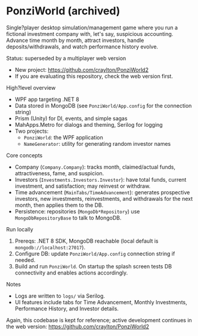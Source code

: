 # PonziWorld (archived)

Single?player desktop simulation/management game where you run a fictional investment company with, let's say, suspicious accounting. Advance time month by month, attract investors, handle deposits/withdrawals, and watch performance history evolve.

Status: superseded by a multiplayer web version
- New project: https://github.com/craylton/PonziWorld2
- If you are evaluating this repository, check the web version first.

High?level overview
- WPF app targeting .NET 8
- Data stored in MongoDB (see `PonziWorld/App.config` for the connection string)
- Prism (Unity) for DI, events, and simple sagas
- MahApps.Metro for dialogs and theming, Serilog for logging
- Two projects:
  - `PonziWorld`: the WPF application
  - `NameGenerator`: utility for generating random investor names

Core concepts
- Company (`Company.Company`): tracks month, claimed/actual funds, attractiveness, fame, and suspicion.
- Investors (`Investments.Investors.Investor`): have total funds, current investment, and satisfaction; may reinvest or withdraw.
- Time advancement (`MainTabs/TimeAdvancement`): generates prospective investors, new investments, reinvestments, and withdrawals for the next month, then applies them to the DB.
- Persistence: repositories (`MongoDb*Repository`) use `MongoDbRepositoryBase` to talk to MongoDB.

Run locally
1. Prereqs: .NET 8 SDK, MongoDB reachable (local default is `mongodb://localhost:27017`).
2. Configure DB: update `PonziWorld/App.config` connection string if needed.
3. Build and run `PonziWorld`. On startup the splash screen tests DB connectivity and enables actions accordingly.

Notes
- Logs are written to `logs/` via Serilog.
- UI features include tabs for Time Advancement, Monthly Investments, Performance History, and Investor details.

Again, this codebase is kept for reference; active development continues in the web version: https://github.com/craylton/PonziWorld2
